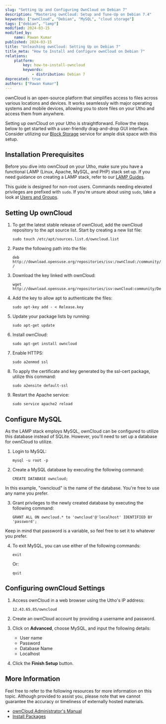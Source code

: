 ```yaml
---
slug: "Setting Up and Configuring OwnCloud on Debian 7"
description: "Mastering ownCloud: Setup and Tune-Up on Debian 7.4"
keywords: ["ownCloud", "Debian", "MySQL", "cloud storage"]
tags: ["debian", "lamp"]
modified: 2024-03-15
modified_by:
    name: Pawan Kumar
published: 2024-03-15
title: "Unleashing ownCloud: Setting Up on Debian 7"
title_meta: "How to Install and Configure ownCloud on Debian 7"
relations:
    platform:
        key: how-to-install-owncloud
        keywords:
            - distribution: Debian 7
deprecated: true
authors: ["Pawan Kumar"]
---
```

ownCloud is an open-source platform that simplifies access to files across various locations and devices. It works seamlessly with major operating systems and mobile devices, allowing you to store files on your Utho and access them from anywhere.

Setting up ownCloud on your Utho is straightforward. Follow the steps below to get started with a user-friendly drag-and-drop GUI interface. Consider utilizing our [Block Storage](/docs/products/storage/block-storage/) service for ample disk space with this setup.

## Installation Prerequisites

Before you dive into ownCloud on your Utho, make sure you have a functional LAMP (Linux, Apache, MySQL, and PHP) stack set up. If you need guidance on creating a LAMP stack, refer to our [LAMP Guides](/docs/websites/lamp/).

This guide is designed for non-root users. Commands needing elevated privileges are prefixed with `sudo`. If you're unsure about using `sudo`, take a look at [Users and Groups](/docs/guides/linux-users-and-groups/).

## Setting Up ownCloud

1.  To get the latest stable release of ownCloud, add the ownCloud repository to the apt source list. Start by creating a new list file:

        sudo touch /etc/apt/sources.list.d/owncloud.list

2.  Paste the following path into the file:

        deb http://download.opensuse.org/repositories/isv:/ownCloud:/community/Debian_7.0/ /

3.  Download the key linked with ownCloud:

        wget http://download.opensuse.org/repositories/isv:ownCloud:community/Debian_7.0/Release.key

4.  Add the key to allow apt to authenticate the files:

        sudo apt-key add - < Release.key

5.  Update your package lists by running:

        sudo apt-get update

6.  Install ownCloud:

        sudo apt-get install owncloud

7.  Enable HTTPS:

        sudo a2enmod ssl

8.  To apply the certificate and key generated by the ssl-cert package, utilize this command:

        sudo a2ensite default-ssl

9.  Restart the Apache service:

        sudo service apache2 reload

## Configure MySQL

As the LAMP stack employs MySQL, ownCloud can be configured to utilize this database instead of SQLite. However, you'll need to set up a database for ownCloud to utilize.

1.  Login to MySQL:

        mysql -u root -p

2.  Create a MySQL database by executing the following command:

        CREATE DATABASE owncloud;

In this example, "owncloud" is the name of the database. You're free to use any name you prefer.

3.  Grant privileges to the newly created database by executing the following command:

        GRANT ALL ON owncloud.* to 'owncloud'@'localhost' IDENTIFIED BY 'password';

Keep in mind that password is a variable, so feel free to set it to whatever you prefer.

4.  To exit MySQL, you can use either of the following commands:

        exit

    Or:

        quit

## Configuring ownCloud Settings

1.  Access ownCloud in a web browser using the Utho's IP address:

        12.43.65.85/owncloud

2.  Create an ownCloud account by providing a username and password.

3.  Click on **Advanced**, choose MySQL, and input the following details:

    -   User name
    -   Password
    -   Database Name
    -   Localhost

4.  Click the **Finish Setup** button.

## More Information

Feel free to refer to the following resources for more information on this topic. Although provided to assist you, please note that we cannot guarantee the accuracy or timeliness of externally hosted materials.

 - [ownCloud Administrator's Manual](http://doc.owncloud.org/server/6.0/admin_manual/installation/installation_source.html)
 - [Install Packages](http://software.opensuse.org/download.html?project=isv:ownCloud:community&package=owncloud)
